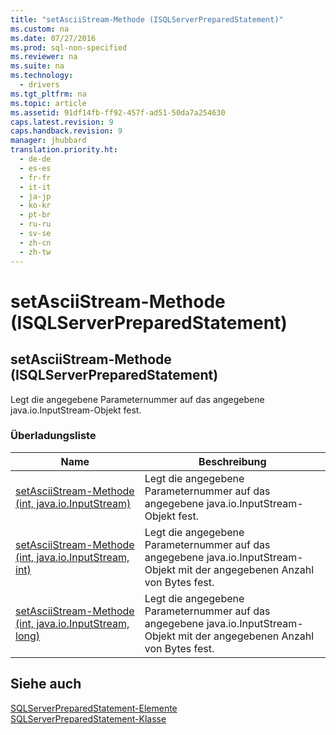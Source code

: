 ```yaml
---
title: "setAsciiStream-Methode (ISQLServerPreparedStatement)"
ms.custom: na
ms.date: 07/27/2016
ms.prod: sql-non-specified
ms.reviewer: na
ms.suite: na
ms.technology: 
  - drivers
ms.tgt_pltfrm: na
ms.topic: article
ms.assetid: 91df14fb-ff92-457f-ad51-50da7a254630
caps.latest.revision: 9
caps.handback.revision: 9
manager: jhubbard
translation.priority.ht: 
  - de-de
  - es-es
  - fr-fr
  - it-it
  - ja-jp
  - ko-kr
  - pt-br
  - ru-ru
  - sv-se
  - zh-cn
  - zh-tw
---
```

# setAsciiStream-Methode (ISQLServerPreparedStatement)
    
## setAsciiStream\-Methode \(ISQLServerPreparedStatement\)  
 Legt die angegebene Parameternummer auf das angegebene java.io.InputStream\-Objekt fest.  
  
### Überladungsliste  
  
|Name|Beschreibung|  
|----------|------------------|  
|[setAsciiStream-Methode &#40;int, java.io.InputStream&#41;](../content/setAsciiStream-Method--int--java.io.InputStream-.md)|Legt die angegebene Parameternummer auf das angegebene java.io.InputStream\-Objekt fest.|  
|[setAsciiStream-Methode &#40;int, java.io.InputStream, int&#41;](../content/setAsciiStream-Method--int--java.io.InputStream--int-.md)|Legt die angegebene Parameternummer auf das angegebene java.io.InputStream\-Objekt mit der angegebenen Anzahl von Bytes fest.|  
|[setAsciiStream-Methode &#40;int, java.io.InputStream, long&#41;](../content/setAsciiStream-Method--int--java.io.InputStream--long-.md)|Legt die angegebene Parameternummer auf das angegebene java.io.InputStream\-Objekt mit der angegebenen Anzahl von Bytes fest.|  
  
## Siehe auch  
 [SQLServerPreparedStatement-Elemente](../content/SQLServerPreparedStatement-Members.md)   
 [SQLServerPreparedStatement-Klasse](../content/SQLServerPreparedStatement-Class.md)  
  
  